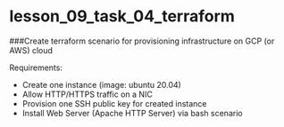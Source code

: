 # lesson_09_task_04_terraform

###Create terraform scenario for provisioning infrastructure on GCP (or AWS) cloud

Requirements:
- Create one instance (image: ubuntu 20.04)
- Allow HTTP/HTTPS traffic on a NIC
- Provision one SSH public key for created instance
- Install Web Server (Apache HTTP Server) via bash scenario
